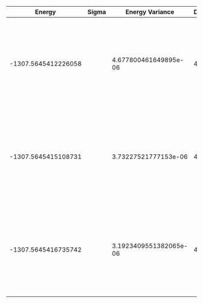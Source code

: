 | Energy              | Sigma | Energy Variance        | DOF | Einf                | Method                                                       | Reference |
|---------------------|-------|------------------------|-----|---------------------|--------------------------------------------------------------|-----------|
| -1307.5645412226058 |       | 4.677800461649895e-06  | 466 | -1303.6681944469262 | DMRG (bond dimension 310) using fork tensor product states with U(1) symmetries for charge and spin sector | TODO: ask Xiaodong |
| -1307.5645415108731 |       | 3.73227521777153e-06   | 466 | -1303.6681944469262 | DMRG (bond dimension 330) using fork tensor product states with U(1) symmetries for charge and spin sector | TODO: ask Xiaodong |
| -1307.5645416735742 |       | 3.1923409551382065e-06 | 466 | -1303.6681944469262 | DMRG (bond dimension 350) using fork tensor product states with U(1) symmetries for charge and spin sector | TODO: ask Xiaodong |
